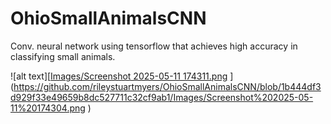 # OhioSmallAnimalsCNN
Conv. neural network using tensorflow that achieves high accuracy in classifying small animals.

![alt text][[Images/Screenshot 2025-05-11 174311.png](https://github.com/rileystuartmyers/OhioSmallAnimalsCNN/blob/1b444df3d929f33e49659b8dc527711c32cf9ab1/Images/Screenshot%202025-05-11%20174304.png)
](https://github.com/rileystuartmyers/OhioSmallAnimalsCNN/blob/1b444df3d929f33e49659b8dc527711c32cf9ab1/Images/Screenshot%202025-05-11%20174304.png
)
